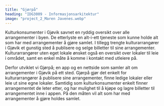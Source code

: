 ```yaml
---
title: "Gjørpå"
heading: "IDG3009 - Informasjonsarkitektur"
image: "project_2_Maren Javenes.webp"
---
```


Kulturkonsumenter i Gjøvik savnet en ryddig oversikt over alle arrangementer i byen. De etterlyste en alt-i-ett tjeneste som kunne holde alt som har med arrangementer å gjøre samlet. I tillegg trengte kulturarrangører i Gjøvik et gunstig sted å publisere og selge billetter til sine arrangementer. Kulturarrangører uten eget lokale ønsket også en oversikt over lokaler til leie i området, samt en enkel måte å komme i kontakt med utleiere på.

Derfor utviklet vi Gjørpå; en app og en nettside som samler alt om arrangementer i Gjøvik på ett sted. Gjørpå gjør det enkelt for kulturarrangører å publisere sine arrangementer, finne ledige lokaler eller leie ut sine egne lokaler. Samtidig som kulturkonsumenter enkelt finner arrangementet de leter etter, og har mulighet til å kjøpe og lagre billetter til arrangementet inne i appen. På den måten vil alt som har med arrangementer å gjøre holdes samlet.
